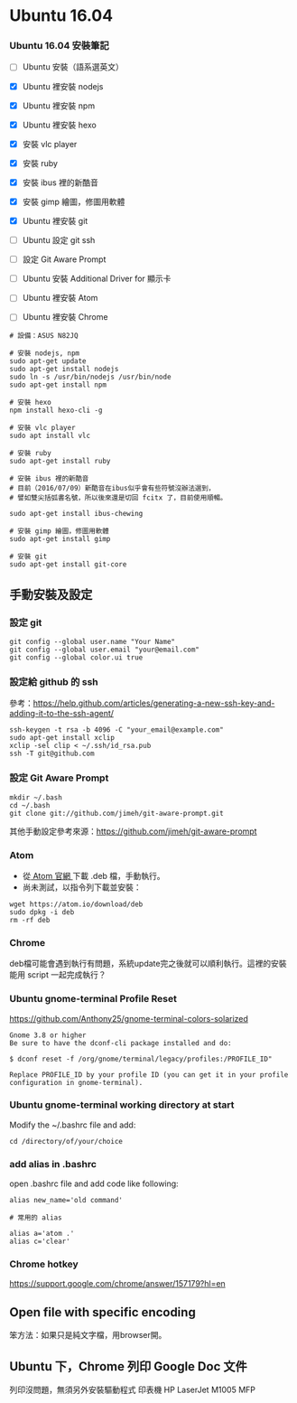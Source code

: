 # Ubuntu 16.04

### Ubuntu 16.04 安裝筆記

- [ ] Ubuntu 安裝（語系選英文）
- [x] Ubuntu 裡安裝 nodejs
- [x] Ubuntu 裡安裝 npm
- [x] Ubuntu 裡安裝 hexo
- [x] 安裝 vlc player
- [x] 安裝 ruby
- [x] 安裝 ibus 裡的新酷音
- [x] 安裝 gimp 繪圖，修圖用軟體
- [x] Ubuntu 裡安裝 git
- [ ] Ubuntu 設定 git ssh
- [ ] 設定 Git Aware Prompt
- [ ] Ubuntu 安裝 Additional Driver for 顯示卡
- [ ] Ubuntu 裡安裝 Atom
- [ ] Ubuntu 裡安裝 Chrome



```
# 設備：ASUS N82JQ

# 安裝 nodejs, npm
sudo apt-get update  
sudo apt-get install nodejs  
sudo ln -s /usr/bin/nodejs /usr/bin/node  
sudo apt-get install npm  

# 安裝 hexo
npm install hexo-cli -g

# 安裝 vlc player
sudo apt install vlc

# 安裝 ruby
sudo apt-get install ruby

# 安裝 ibus 裡的新酷音
# 目前（2016/07/09）新酷音在ibus似乎會有些符號沒辦法選到，
# 譬如雙尖括弧書名號，所以後來還是切回 fcitx 了，目前使用順暢。

sudo apt-get install ibus-chewing

# 安裝 gimp 繪圖，修圖用軟體
sudo apt-get install gimp

# 安裝 git
sudo apt-get install git-core
```


## 手動安裝及設定

### 設定 git
```
git config --global user.name "Your Name"
git config --global user.email "your@email.com"
git config --global color.ui true
```

### 設定給 github 的 ssh
參考：https://help.github.com/articles/generating-a-new-ssh-key-and-adding-it-to-the-ssh-agent/

```
ssh-keygen -t rsa -b 4096 -C "your_email@example.com"
sudo apt-get install xclip
xclip -sel clip < ~/.ssh/id_rsa.pub
ssh -T git@github.com
```

### 設定 Git Aware Prompt

```
mkdir ~/.bash
cd ~/.bash
git clone git://github.com/jimeh/git-aware-prompt.git
```

其他手動設定參考來源：https://github.com/jimeh/git-aware-prompt


### Atom

- 從[ Atom 官網 ](https://atom.io/)下載 .deb 檔，手動執行。
- 尚未測試，以指令列下載並安裝：

```
wget https://atom.io/download/deb
sudo dpkg -i deb
rm -rf deb
```

### Chrome

deb檔可能會遇到執行有問題，系統update完之後就可以順利執行。這裡的安裝能用 script 一起完成執行？


### Ubuntu gnome-terminal Profile Reset

https://github.com/Anthony25/gnome-terminal-colors-solarized

```
Gnome 3.8 or higher
Be sure to have the dconf-cli package installed and do:

$ dconf reset -f /org/gnome/terminal/legacy/profiles:/PROFILE_ID"

Replace PROFILE_ID by your profile ID (you can get it in your profile configuration in gnome-terminal).
```

### Ubuntu gnome-terminal working directory at start

Modify the ~/.bashrc file and add:

```
cd /directory/of/your/choice
```

### add alias in .bashrc

open .bashrc file and add code like following:

```
alias new_name='old command'

# 常用的 alias

alias a='atom .'
alias c='clear'
```

### Chrome hotkey

https://support.google.com/chrome/answer/157179?hl=en


## Open file with specific encoding

笨方法：如果只是純文字檔，用browser開。


## Ubuntu 下，Chrome 列印 Google Doc 文件

列印沒問題，無須另外安裝驅動程式
印表機 HP LaserJet M1005 MFP
